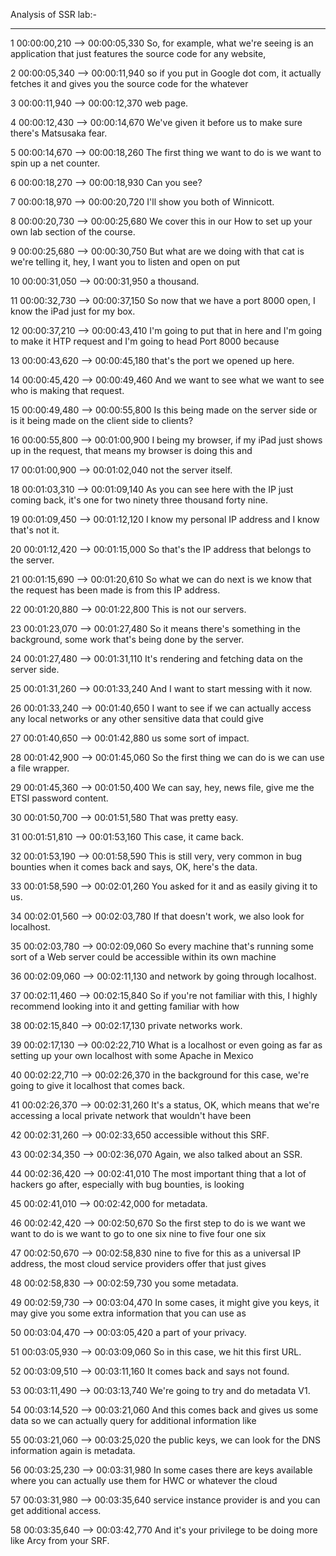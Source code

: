 Analysis of SSR lab:-  

















---



1
00:00:00,210 --> 00:00:05,330
So, for example, what we're seeing is an application that just features the source code for any website,

2
00:00:05,340 --> 00:00:11,940
so if you put in Google dot com, it actually fetches it and gives you the source code for the whatever

3
00:00:11,940 --> 00:00:12,370
web page.

4
00:00:12,430 --> 00:00:14,670
We've given it before us to make sure there's Matsusaka fear.

5
00:00:14,670 --> 00:00:18,260
The first thing we want to do is we want to spin up a net counter.

6
00:00:18,270 --> 00:00:18,930
Can you see?

7
00:00:18,970 --> 00:00:20,720
I'll show you both of Winnicott.

8
00:00:20,730 --> 00:00:25,680
We cover this in our How to set up your own lab section of the course.

9
00:00:25,680 --> 00:00:30,750
But what are we doing with that cat is we're telling it, hey, I want you to listen and open on put

10
00:00:31,050 --> 00:00:31,950
a thousand.

11
00:00:32,730 --> 00:00:37,150
So now that we have a port 8000 open, I know the iPad just for my box.

12
00:00:37,210 --> 00:00:43,410
I'm going to put that in here and I'm going to make it HTP request and I'm going to head Port 8000 because

13
00:00:43,620 --> 00:00:45,180
that's the port we opened up here.

14
00:00:45,420 --> 00:00:49,460
And we want to see what we want to see who is making that request.

15
00:00:49,480 --> 00:00:55,800
Is this being made on the server side or is it being made on the client side to clients?

16
00:00:55,800 --> 00:01:00,900
I being my browser, if my iPad just shows up in the request, that means my browser is doing this and

17
00:01:00,900 --> 00:01:02,040
not the server itself.

18
00:01:03,310 --> 00:01:09,140
As you can see here with the IP just coming back, it's one for two ninety three thousand forty nine.

19
00:01:09,450 --> 00:01:12,120
I know my personal IP address and I know that's not it.

20
00:01:12,420 --> 00:01:15,000
So that's the IP address that belongs to the server.

21
00:01:15,690 --> 00:01:20,610
So what we can do next is we know that the request has been made is from this IP address.

22
00:01:20,880 --> 00:01:22,800
This is not our servers.

23
00:01:23,070 --> 00:01:27,480
So it means there's something in the background, some work that's being done by the server.

24
00:01:27,480 --> 00:01:31,110
It's rendering and fetching data on the server side.

25
00:01:31,260 --> 00:01:33,240
And I want to start messing with it now.

26
00:01:33,240 --> 00:01:40,650
I want to see if we can actually access any local networks or any other sensitive data that could give

27
00:01:40,650 --> 00:01:42,880
us some sort of impact.

28
00:01:42,900 --> 00:01:45,060
So the first thing we can do is we can use a file wrapper.

29
00:01:45,360 --> 00:01:50,400
We can say, hey, news file, give me the ETSI password content.

30
00:01:50,700 --> 00:01:51,580
That was pretty easy.

31
00:01:51,810 --> 00:01:53,160
This case, it came back.

32
00:01:53,190 --> 00:01:58,590
This is still very, very common in bug bounties when it comes back and says, OK, here's the data.

33
00:01:58,590 --> 00:02:01,260
You asked for it and as easily giving it to us.

34
00:02:01,560 --> 00:02:03,780
If that doesn't work, we also look for localhost.

35
00:02:03,780 --> 00:02:09,060
So every machine that's running some sort of a Web server could be accessible within its own machine

36
00:02:09,060 --> 00:02:11,130
and network by going through localhost.

37
00:02:11,460 --> 00:02:15,840
So if you're not familiar with this, I highly recommend looking into it and getting familiar with how

38
00:02:15,840 --> 00:02:17,130
private networks work.

39
00:02:17,130 --> 00:02:22,710
What is a localhost or even going as far as setting up your own localhost with some Apache in Mexico

40
00:02:22,710 --> 00:02:26,370
in the background for this case, we're going to give it localhost that comes back.

41
00:02:26,370 --> 00:02:31,260
It's a status, OK, which means that we're accessing a local private network that wouldn't have been

42
00:02:31,260 --> 00:02:33,650
accessible without this SRF.

43
00:02:34,350 --> 00:02:36,070
Again, we also talked about an SSR.

44
00:02:36,420 --> 00:02:41,010
The most important thing that a lot of hackers go after, especially with bug bounties, is looking

45
00:02:41,010 --> 00:02:42,000
for metadata.

46
00:02:42,420 --> 00:02:50,670
So the first step to do is we want we want to do is we want to go to one six nine to five four one six

47
00:02:50,670 --> 00:02:58,830
nine to five for this as a universal IP address, the most cloud service providers offer that just gives

48
00:02:58,830 --> 00:02:59,730
you some metadata.

49
00:02:59,730 --> 00:03:04,470
In some cases, it might give you keys, it may give you some extra information that you can use as

50
00:03:04,470 --> 00:03:05,420
a part of your privacy.

51
00:03:05,930 --> 00:03:09,060
So in this case, we hit this first URL.

52
00:03:09,510 --> 00:03:11,160
It comes back and says not found.

53
00:03:11,490 --> 00:03:13,740
We're going to try and do metadata V1.

54
00:03:14,520 --> 00:03:21,060
And this comes back and gives us some data so we can actually query for additional information like

55
00:03:21,060 --> 00:03:25,020
the public keys, we can look for the DNS information again is metadata.

56
00:03:25,230 --> 00:03:31,980
In some cases there are keys available where you can actually use them for HWC or whatever the cloud

57
00:03:31,980 --> 00:03:35,640
service instance provider is and you can get additional access.

58
00:03:35,640 --> 00:03:42,770
And it's your privilege to be doing more like Arcy from your SRF.


